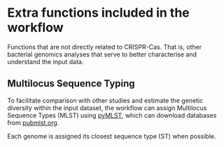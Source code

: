 # Extra functions included in the workflow

Functions that are not directly related to CRISPR-Cas.
That is, other bacterial genomics analyses that serve to better
characterise and understand the input data.

## Multilocus Sequence Typing

To facilitate comparison with other studies and estimate the genetic diversity
within the input dataset, the workflow can assign Multilocus Sequence Types
(MLST) using
[pyMLST](https://pymlst.readthedocs.io/en/latest/index.html),
which can download databases from [pubmlst.org](https://pubmlst.org/).

Each genome is assigned its closest sequence type (ST) when possible.
